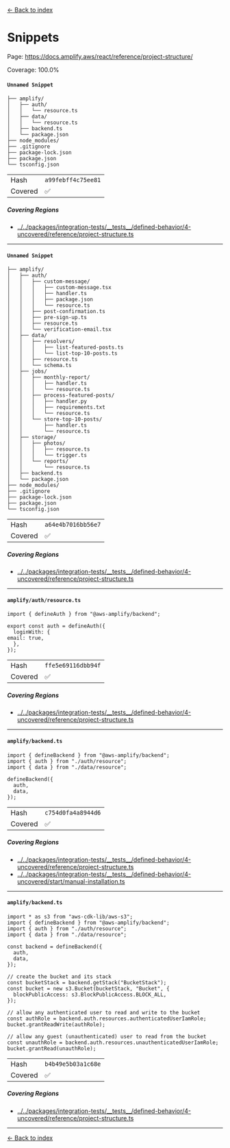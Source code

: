 [<- Back to index](../../../../docs-pages.md)

#  Snippets

Page: https://docs.amplify.aws/react/reference/project-structure/

Coverage: 100.0%

#### `Unnamed Snippet`

~~~
├── amplify/
│   ├── auth/
│   │   └── resource.ts
│   ├── data/
│   │   └── resource.ts
│   ├── backend.ts
│   └── package.json
├── node_modules/
├── .gitignore
├── package-lock.json
├── package.json
└── tsconfig.json

~~~

| | |
| -- | -- |
| Hash | `a99febff4c75ee81` |
| Covered | ✅ |

##### Covering Regions

- [../../packages/integration-tests/\_\_tests\_\_/defined-behavior/4-uncovered/reference/project-structure.ts](../../../../../../packages/integration-tests/__tests__/defined-behavior/4-uncovered/reference/project-structure.ts#9)

---

#### `Unnamed Snippet`

~~~
├── amplify/
│   ├── auth/
│   │   ├── custom-message/
│   │   │   ├── custom-message.tsx
│   │   │   ├── handler.ts
│   │   │   ├── package.json
│   │   │   └── resource.ts
│   │   ├── post-confirmation.ts
│   │   ├── pre-sign-up.ts
│   │   ├── resource.ts
│   │   └── verification-email.tsx
│   ├── data/
│   │   ├── resolvers/
│   │   │   ├── list-featured-posts.ts
│   │   │   └── list-top-10-posts.ts
│   │   ├── resource.ts
│   │   └── schema.ts
│   ├── jobs/
│   │   ├── monthly-report/
│   │   │   ├── handler.ts
│   │   │   └── resource.ts
│   │   ├── process-featured-posts/
│   │   │   ├── handler.py
│   │   │   ├── requirements.txt
│   │   │   └── resource.ts
│   │   └── store-top-10-posts/
│   │       ├── handler.ts
│   │       └── resource.ts
│   ├── storage/
│   │   ├── photos/
│   │   │   ├── resource.ts
│   │   │   └── trigger.ts
│   │   └── reports/
│   │       └── resource.ts
│   ├── backend.ts
│   └── package.json
├── node_modules/
├── .gitignore
├── package-lock.json
├── package.json
└── tsconfig.json

~~~

| | |
| -- | -- |
| Hash | `a64e4b7016bb56e7` |
| Covered | ✅ |

##### Covering Regions

- [../../packages/integration-tests/\_\_tests\_\_/defined-behavior/4-uncovered/reference/project-structure.ts](../../../../../../packages/integration-tests/__tests__/defined-behavior/4-uncovered/reference/project-structure.ts#9)

---

#### `amplify/auth/resource.ts`

~~~
import { defineAuth } from "@aws-amplify/backend";

export const auth = defineAuth({
  loginWith: {
email: true,
  },
});

~~~

| | |
| -- | -- |
| Hash | `ffe5e69116dbb94f` |
| Covered | ✅ |

##### Covering Regions

- [../../packages/integration-tests/\_\_tests\_\_/defined-behavior/4-uncovered/reference/project-structure.ts](../../../../../../packages/integration-tests/__tests__/defined-behavior/4-uncovered/reference/project-structure.ts#9)

---

#### `amplify/backend.ts`

~~~
import { defineBackend } from "@aws-amplify/backend";
import { auth } from "./auth/resource";
import { data } from "./data/resource";

defineBackend({
  auth,
  data,
});

~~~

| | |
| -- | -- |
| Hash | `c754d0fa4a8944d6` |
| Covered | ✅ |

##### Covering Regions

- [../../packages/integration-tests/\_\_tests\_\_/defined-behavior/4-uncovered/reference/project-structure.ts](../../../../../../packages/integration-tests/__tests__/defined-behavior/4-uncovered/reference/project-structure.ts#9)
- [../../packages/integration-tests/\_\_tests\_\_/defined-behavior/4-uncovered/start/manual-installation.ts](../../../../../../packages/integration-tests/__tests__/defined-behavior/4-uncovered/start/manual-installation.ts#11)

---

#### `amplify/backend.ts`

~~~
import * as s3 from "aws-cdk-lib/aws-s3";
import { defineBackend } from "@aws-amplify/backend";
import { auth } from "./auth/resource";
import { data } from "./data/resource";

const backend = defineBackend({
  auth,
  data,
});

// create the bucket and its stack
const bucketStack = backend.getStack("BucketStack");
const bucket = new s3.Bucket(bucketStack, "Bucket", {
  blockPublicAccess: s3.BlockPublicAccess.BLOCK_ALL,
});

// allow any authenticated user to read and write to the bucket
const authRole = backend.auth.resources.authenticatedUserIamRole;
bucket.grantReadWrite(authRole);

// allow any guest (unauthenticated) user to read from the bucket
const unauthRole = backend.auth.resources.unauthenticatedUserIamRole;
bucket.grantRead(unauthRole);

~~~

| | |
| -- | -- |
| Hash | `b4b49e5b03a1c68e` |
| Covered | ✅ |

##### Covering Regions

- [../../packages/integration-tests/\_\_tests\_\_/defined-behavior/4-uncovered/reference/project-structure.ts](../../../../../../packages/integration-tests/__tests__/defined-behavior/4-uncovered/reference/project-structure.ts#9)

---

[<- Back to index](../../../../docs-pages.md)
